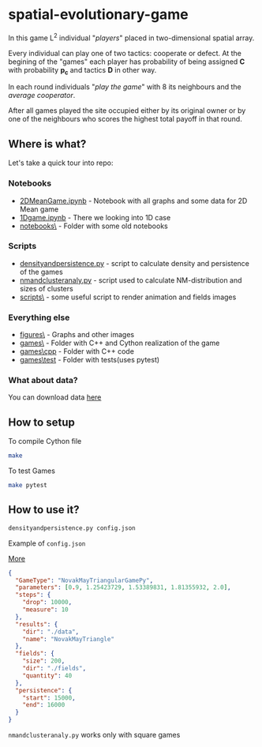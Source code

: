 # spatial-evolutionary-game

In this game L<sup>2</sup> individual "*players*" placed in two-dimensional spatial array.

Every individual can play one of two tactics: cooperate or defect. At the begining of the "games" each player has probability of being assigned **C** with probability **p<sub>c</sub>** and tactics **D** in other way.

In each round individuals "*play the game*" with 8 its neighbours and the *average cooperator*.

After all games played the site occupied either by its original owner or by one of the neighbours who scores the highest total payoff in that round.

## Where is what?
Let's take a quick tour into repo:
### Notebooks
- [2DMeanGame.ipynb](2DMeanGame.ipynb) - Notebook with all graphs and some data for 2D Mean game
- [1Dgame.ipynb](1Dgame.ipynb) - There we looking into 1D case
- [notebooks\\](notebooks) - Folder with some old notebooks
### Scripts
- [densityandpersistence.py](densityandpersistence.py) - script to calculate density and persistence of the games
- [nmandclusteranaly.py](nmandclusteranaly.py) - script used to calculate NM-distribution and sizes of clusters
- [scripts\\](scripts) - some useful script to render animation and fields images
### Everything else
- [figures\\](figures) - Graphs and other images
- [games\\](games) - Folder with C++ and Cython realization of the game
- [games\\cpp](games\cpp) - Folder with C++ code
- [games\\test](games\test) - Folder with tests(uses pytest)
### What about data?
You can download data [here](https://www.dropbox.com/s/wl29ihi0mmh0t4d/data.tar.gz?dl=0)

## How to setup
To compile Cython file
```bash
make
```
To test Games
```bash
make pytest
```

## How to use it?
```bash
densityandpersistence.py config.json
```

Example of `config.json`

[More](basic_setup.json)
```json
{
  "GameType": "NovakMayTriangularGamePy",
  "parameters": [0.9, 1.25423729, 1.53389831, 1.81355932, 2.0],
  "steps": {
    "drop": 10000,
    "measure": 10
  },
  "results": {
    "dir": "./data",
    "name": "NovakMayTriangle"
  },
  "fields": {
    "size": 200,
    "dir": "./fields",
    "quantity": 40
  },
  "persistence": {
    "start": 15000,
    "end": 16000
  }
}
```

`nmandclusteranaly.py` works only with square games